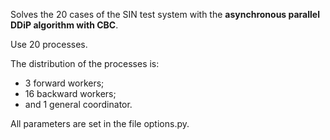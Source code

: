 Solves the 20 cases of the SIN test system with the **asynchronous parallel DDiP algorithm with CBC**.

Use 20 processes.

The distribution of the processes is:
- 3 forward workers;
- 16 backward workers;
- and 1 general coordinator.

All parameters are set in the file options.py.
